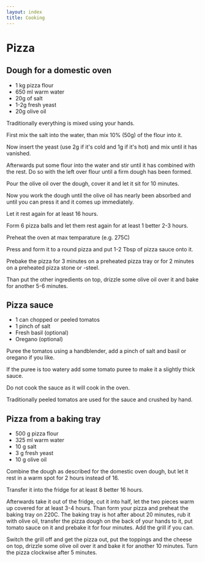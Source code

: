 ```yaml
---
layout: index
title: Cooking
---
```


# Pizza

## Dough for a domestic oven

* 1 kg pizza flour
* 650 ml warm water
* 20g of salt
* 1-2g fresh yeast
* 20g olive oil

Traditionally everything is mixed using your hands.

First mix the salt into the water, than mix 10% (50g) of the flour into it.

Now insert the yeast (use 2g if it's cold and 1g if it's hot) and mix until it has vanished.

Afterwards put some flour into the water and stir until it has combined with the rest. Do so with the left over flour until a firm dough has been formed.

Pour the olive oil over the dough, cover it and let it sit for 10 minutes.

Now you work the dough until the olive oil has nearly been absorbed and until you can press it and it comes up immediately.

Let it rest again for at least 16 hours.

Form 6 pizza balls and let them rest again for at least 1 better 2-3 hours.

Preheat the oven at max temparature (e.g. 275C)

Press and form it to a round pizza and put 1-2 Tbsp of pizza sauce onto it.

Prebake the pizza for 3 minutes on a preheated pizza tray or for 2 minutes on a preheated pizza stone or -steel. 

Than put the other ingredients on top, drizzle some olive oil over it and bake for another 5-6 minutes.

## Pizza sauce

* 1 can chopped or peeled tomatos
* 1 pinch of salt
* Fresh basil (optional)
* Oregano (optional)

Puree the tomatos using a handblender, add a pinch of salt and basil or oregano if you like. 

If the puree is too watery add some tomato puree to make it a slightly thick sauce.

Do not cook the sauce as it will cook in the oven.

Traditionally peeled tomatos are used for the sauce and crushed by hand.

## Pizza from a baking tray

* 500 g pizza flour
* 325 ml warm water
* 10 g salt
* 3 g fresh yeast
* 10 g olive oil

Combine the dough as described for the domestic oven dough, but let it rest in a warm spot for 2 hours instead of 16. 

Transfer it into the fridge for at least 8 better 16 hours.

Afterwards take it out of the fridge, cut it into half, let the two pieces warm up covered for at least 3-4 hours.  Than form your pizza and preheat the baking tray on 220C. The baking tray is hot after about 20 minutes, rub it with olive oil, transfer the pizza dough on the back of your hands to it, put tomato sauce on it and prebake it for four minutes. Add the grill if you can.

Switch the grill off and get the pizza out, put the toppings and the cheese on top, drizzle some olive oil over it and bake it for another 10 minutes. Turn the pizza clockwise after 5 minutes.
